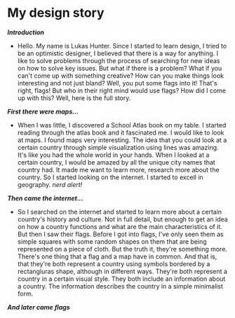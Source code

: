 
# My design story

***Introduction***

* Hello. My name is Lukas Hunter. Since I started to learn design, I tried to be an optimistic designer, I believed that there is a way for anything. I like to solve problems through the process of searching for new ideas on how to solve key issues. But what if there is a problem? What if you can't come up with something creative? How can you make things look interesting and not just bland? Well, you put some flags into it! That's right, flags! But who in their right mind would use flags? How did I come up with this? Well, here is the full story.

***First there were maps...***

* When I was little, I discovered a School Atlas book on my table. I started reading through the atlas book and it fascinated me. I would like to look at maps. I found maps very interesting. The idea that you could look at a certain country through simple visualization using lines was amazing. It's like you had the whole world in your hands. When I looked at a certain country, I would be amazed by all the unique city names that country had. It made me want to learn more, research more about the country. So I started looking on the internet. I started to excell in geography. *nerd alert!*

***Then came the internet...***

* So I searched on the internet and started to learn more about a certain country's history and culture. Not in full detail, but enough to get an idea on how a country functions and what are the main characteristics of it. But then I saw their flags. Before I got into flags, I've only seen them as simple squares with some random shapes on them that are being represented on a piece of cloth. But the truth it, they're something more. There's one thing that a flag and a map have in common. And that is, that they're both represent a country using symbols bordered by a rectangluras shape, although in different ways. They're both represent a country in a certain visual style. They both include an information about a country. The information describes the country in a simple minimalist form. 

***And later came flags***





